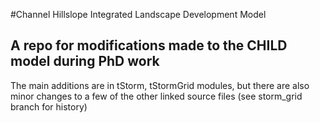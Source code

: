 #Channel Hillslope Integrated Landscape Development Model

## A repo for modifications made to the CHILD model during PhD work

The main additions are in tStorm, tStormGrid modules, but there are also minor changes to a few of the other linked source files (see storm_grid branch for history)
